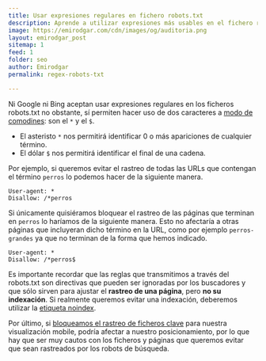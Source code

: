 ```yaml
---
title: Usar expresiones regulares en fichero robots.txt
description: Aprende a utilizar expresiones más usables en el fichero robots.txt
image: https://emirodgar.com/cdn/images/og/auditoria.png
layout: emirodgar_post
sitemap: 1
feed: 1
folder: seo
author: Emirodgar
permalink: regex-robots-txt

---
```


Ni Google ni Bing aceptan usar expresiones regulares en los ficheros robots.txt no obstante, sí permiten hacer uso de dos caracteres a [modo de comodines](https://developers.google.com/search/docs/advanced/robots/robots_txt#url-matching-based-on-path-values): son el `*` y el `$`.

- El asteristo  `*`  nos permitirá identificar 0 o más apariciones de cualquier término.
- El dólar `$` nos permitirá identificar el final de una cadena.

Por ejemplo, si queremos evitar el rastreo de todas las URLs que contengan el término `perros` lo podemos hacer de la siguiente manera.

```
User-agent: *
Disallow: /*perros
```

Si únicamente quisiéramos bloquear el rastreo de las páginas que terminan en `perros` lo haríamos de la siguiente manera. Esto no afectaría a otras páginas que incluyeran dicho término en la URL, como por ejemplo `perros-grandes` ya que no terminan de la forma que hemos indicado. 

```
User-agent: *
Disallow: /*perros$
```

Es importante recordar que las reglas que transmitimos a través del robots.txt son directivas que pueden ser ignoradas por los buscadores y que sólo sirven para ajustar el **rastreo de una página**, pero **no su indexación**.  Si realmente queremos evitar una indexación, deberemos utilizar la [etiqueta noindex](https://emirodgar.com/eliminar-url-google#noindex).

Por último, si [bloqueamos el rastreo de ficheros clave](https://emirodgar.com/bloquear-indexacion-js-css) para nuestra visualización mobile, podría afectar a nuestro posicionamiento, por lo que hay que ser muy cautos con los ficheros y páginas que queremos evitar que sean rastreados por los robots de búsqueda.
<!--stackedit_data:
eyJoaXN0b3J5IjpbNzQyMTk0NjgsMTY4MDg5NjM3N119
-->